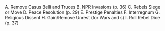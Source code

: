A. Remove Casus Belli and Truces 
B. NPR Invasions (p. 36) 
C. Rebels Siege or Move 
D. Peace Resolution (p. 29) 
E. Prestige Penalties F. Interregnum 
G. Religious Dissent 
H. Gain/Remove Unrest (for Wars and s) 
I. Roll Rebel Dice (p. 37)

